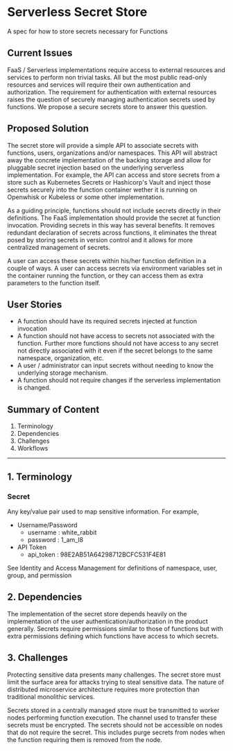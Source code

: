 # Serverless Secret Store
A spec for how to store secrets necessary for Functions

## Current Issues
FaaS / Serverless implementations require access to external resources and services to perform non trivial tasks. All but the most public read-only resources and services will require their own authentication and authorization. The requirement for authentication with external resources raises the question of securely managing authentication secrets used by functions. We propose a secure secrets store to answer this question.

## Proposed Solution
The secret store will provide a simple API to associate secrets with functions, users, organizations and/or namespaces. This API will abstract away the concrete implementation of the backing storage and allow for pluggable secret injection based on the underlying serverless implementation. For example, the API can access and store secrets from a store such as Kubernetes Secrets or Hashicorp's Vault and inject those secrets securely into the function container wether it is running on Openwhisk or Kubeless or some other implementation.

As a guiding principle, functions should not include secrets directly in their definitions. The FaaS implementation should provide the secret at function invocation. Providing secrets in this way has several benefits. It removes redundant declaration of secrets across functions, it eliminates the threat posed by storing secrets in version control and it allows for more centralized management of secrets.

A user can access these secrets within his/her function definition in a couple of ways. A user can access secrets via environment variables set in the container running the function, or they can access them as extra parameters to the function itself.

## User Stories
- A function should have its required secrets injected at function invocation
- A function should not have access to secrets not associated with the function. Further more functions should not have access to any secret not directly associated with it even if the secret belongs to the same namespace, organization, etc.
- A user / administrator can input secrets without needing to know the underlying storage mechanism.
- A function should not require changes if the serverless implementation is changed.

## Summary of Content
1. Terminology
2. Dependencies
3. Challenges
4. Workflows

---
## 1. Terminology

### Secret
Any key/value pair used to map sensitive information. For example,
- Username/Password
  - username : white_rabbit
  - password : 1_am_l8
- API Token
  - api_token : 98E2AB51A64298712BCFC531F4E81

See Identity and Access Management for definitions of namespace, user, group, and permission

## 2. Dependencies
The implementation of the secret store depends heavily on the implementation of the user authentication/authorization in the product generally. Secrets require permissions similar to those of functions but with extra permissions defining which functions have access to which secrets.

## 3. Challenges
Protecting sensitive data presents many challenges. The secret store must limit the surface area for attacks trying to steal sensitive data. The nature of distributed microservice architecture requires more protection than traditional monolithic services.

Secrets stored in a centrally managed store must be transmitted to worker nodes performing function execution. The channel used to transfer these secrets must be encrypted. The secrets should not be accessible on nodes that do not require the secret. This includes purge secrets from nodes when the function requiring them is removed from the node.
